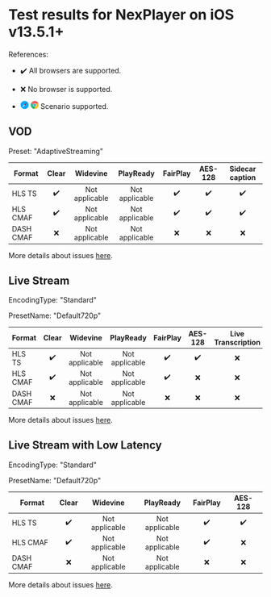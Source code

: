 # Test results for NexPlayer on iOS v13.5.1+

References:

- ✔️ All browsers are supported.

- ❌ No browser is supported.

- ![safari](../../icons/safari.png) ![chrome](../../icons/chrome.png) Scenario supported.

## VOD

Preset: "AdaptiveStreaming"

| Format | Clear  | Widevine | PlayReady | FairPlay | AES-128 | Sidecar caption |
| --------- | :---: | :----------------------------------------------------------: | :------: | :----------------------------------------------------------: | :------: | :------: |
| HLS TS    | ✔️ | Not applicable | Not applicable | ✔️ | ✔️ | ✔️ |
| HLS CMAF  | ✔️ | Not applicable | Not applicable | ✔️ | ✔️ | ✔️ |
| DASH CMAF | ❌ | Not applicable | Not applicable | ❌ | ❌ | ❌ |

More details about issues [here](issues.md).

## Live Stream

EncodingType: "Standard"

PresetName: "Default720p"

| Format | Clear | Widevine | PlayReady | FairPlay | AES-128 | Live Transcription |
| --------- | :---: | :----------------------------------------------------------: | :------: | :----------------------------------------------------------: | :------: | :------: |
| HLS TS    | ✔️ | Not applicable | Not applicable | ✔️ | ✔️ | ❌ |
| HLS CMAF  | ✔️ | Not applicable | Not applicable | ✔️ | ❌ | ❌ |
| DASH CMAF | ❌ | Not applicable | Not applicable | ❌ | ❌ | ❌ |


More details about issues [here](issues.md).

## Live Stream with Low Latency

EncodingType: "Standard"

PresetName: "Default720p"

| Format | Clear | Widevine | PlayReady | FairPlay | AES-128 |
| --------- | :---: | :----------------------------------------------------------: | :------: | :----------------------------------------------------------: | :------: |
| HLS TS    | ✔️ | Not applicable | Not applicable | ✔️ | ✔️ |
| HLS CMAF  | ✔️ | Not applicable | Not applicable | ✔️ | ❌ |
| DASH CMAF | ❌ | Not applicable | Not applicable | ❌ | ❌ |

More details about issues [here](issues.md).
